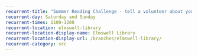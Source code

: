 ```yaml
---
recurrent-title: "Summer Reading Challenge - tell a volunteer about your latest book, collect rewards and choose your next book"
recurrent-day: Saturday and Sunday
recurrent-times: 1100-1200
recurrent-location: elmswell-library
recurrent-location-display-name: Elmswell Library
recurrent-location-display-url: /branches/elmswell-library/
recurrent-category: src
---
```

